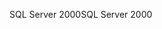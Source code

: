 <span data-ttu-id="ab321-101">SQL Server 2000</span><span class="sxs-lookup"><span data-stu-id="ab321-101">SQL Server 2000</span></span>